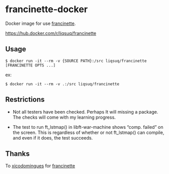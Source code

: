 # francinette-docker
Docker image for use [francinette](https://github.com/xicodomingues/francinette).

https://hub.docker.com/r/liqsuq/francinette

## Usage
```
$ docker run -it --rm -v {SOURCE PATH}:/src liqsuq/francinette [FRANCINETTE OPTS ...]
```

ex:
```
$ docker run -it --rm -v .:/src liqsuq/francinette
```

## Restrictions
- Not all testers have been checked. Perhaps It will missing a package. The checks will come with my learning progress.

- The test to run ft\_lstmap() in libft-war-machine shows “comp. failed” on the screen. This is regardless of whether or not ft\_lstmap() can compile, and even if it does, the test succeeds.

## Thanks
To [xicodomingues](https://github.com/xicodomingues) for [francinette](https://github.com/xicodomingues/francinette)
